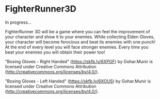 # FighterRunner3D
In progress...

FighterRunner 3D will be a game where you can feel the improvement of your character and show it to your enemies. 
While collecting Elden Gloves, your character will become ferocious and beat its enemies with one punch! At the end of every level you will face stronger enemies. 
Every time you beat your enemies you will obtain their power too! 

"Boxing Gloves - Right Handed" (https://skfb.ly/6XPGF) by Gohar.Munir is licensed under Creative Commons Attribution (http://creativecommons.org/licenses/by/4.0/).

"Boxing Gloves - Left Handed" (https://skfb.ly/6XOUS) by Gohar.Munir is licensed under Creative Commons Attribution (http://creativecommons.org/licenses/by/4.0/).
